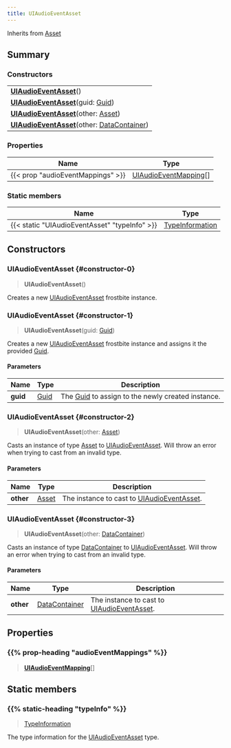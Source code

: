 ```yaml
---
title: UIAudioEventAsset
---
```


Inherits from 
[Asset](/vext/ref/fb/asset)

## Summary
### Constructors
| |
| ----------- |
| **[UIAudioEventAsset](#constructor-0)**() |
| **[UIAudioEventAsset](#constructor-1)**(guid: [Guid](/vext/ref/shared/class/guid)) |
| **[UIAudioEventAsset](#constructor-2)**(other: [Asset](/vext/ref/fb/asset)) |
| **[UIAudioEventAsset](#constructor-3)**(other: [DataContainer](/vext/ref/shared/class/datacontainer)) |

### Properties
| Name | Type |
| ---- | ---- |
| {{< prop "audioEventMappings" >}} | [UIAudioEventMapping](/vext/ref/fb/uiaudioeventmapping)[] |

### Static members
| Name | Type |
| ---- | ---- |
| {{< static "UIAudioEventAsset" "typeInfo" >}} | [TypeInformation](/vext/ref/shared/class/typeinformation) |

## Constructors
### UIAudioEventAsset {#constructor-0}
> **UIAudioEventAsset**()

Creates a new [UIAudioEventAsset](/vext/ref/fb/uiaudioeventasset) frostbite instance.

### UIAudioEventAsset {#constructor-1}
> **UIAudioEventAsset**(guid: [Guid](/vext/ref/shared/class/guid))

Creates a new [UIAudioEventAsset](/vext/ref/fb/uiaudioeventasset) frostbite instance and assigns it the provided [Guid](/vext/ref/shared/class/guid).

#### Parameters
| Name | Type | Description |
| ---- | ---- | ----------- |
| **guid** | [Guid](/vext/ref/shared/class/guid) | The [Guid](/vext/ref/shared/class/guid) to assign to the newly created instance. |

### UIAudioEventAsset {#constructor-2}
> **UIAudioEventAsset**(other: [Asset](/vext/ref/fb/asset))

Casts an instance of type [Asset](/vext/ref/fb/asset) to [UIAudioEventAsset](/vext/ref/fb/uiaudioeventasset). Will throw an error when trying to cast from an invalid type.

#### Parameters
| Name | Type | Description |
| ---- | ---- | ----------- |
| **other** | [Asset](/vext/ref/fb/asset) | The instance to cast to [UIAudioEventAsset](/vext/ref/fb/uiaudioeventasset). |

### UIAudioEventAsset {#constructor-3}
> **UIAudioEventAsset**(other: [DataContainer](/vext/ref/shared/class/datacontainer))

Casts an instance of type [DataContainer](/vext/ref/shared/class/datacontainer) to [UIAudioEventAsset](/vext/ref/fb/uiaudioeventasset). Will throw an error when trying to cast from an invalid type.

#### Parameters
| Name | Type | Description |
| ---- | ---- | ----------- |
| **other** | [DataContainer](/vext/ref/shared/class/datacontainer) | The instance to cast to [UIAudioEventAsset](/vext/ref/fb/uiaudioeventasset). |

## Properties
### {{% prop-heading "audioEventMappings" %}}
> **[UIAudioEventMapping](/vext/ref/fb/uiaudioeventmapping)**[]

## Static members
### {{% static-heading "typeInfo" %}}
> [TypeInformation](/vext/ref/shared/class/typeinformation)

The type information for the [UIAudioEventAsset](/vext/ref/fb/uiaudioeventasset) type.

